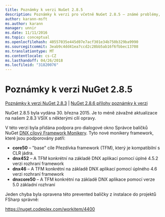 ```yaml
---
title: Poznámky k verzi NuGet 2.8.5
description: Poznámky k verzi pro včetně NuGet 2.8.5 – známé problémy, opravy chyb, přidaných funkcí a chcete.
author: karann-msft
ms.author: karann
manager: unnir
ms.date: 11/11/2016
ms.topic: conceptual
ms.openlocfilehash: 40557035e445d07e7acf301e34b750b329ba9990
ms.sourcegitcommit: 3eab9c4dd41ea7ccd2c28bb5ab16f6fbbec13708
ms.translationtype: MT
ms.contentlocale: cs-CZ
ms.lasthandoff: 04/26/2018
ms.locfileid: "31820076"
---
```

# <a name="nuget-285-release-notes"></a>Poznámky k verzi NuGet 2.8.5

[Poznámky k verzi NuGet 2.8.3](../release-notes/nuget-2.8.3.md) | [NuGet 2.8.6 přílohy poznámky k verzi](../release-notes/nuget-2.8.6.md)

NuGet 2.8.5 byla vydána 30. března 2015. Je to méně závažné aktualizace na našem 2.8.3 VSIX s některými cílí opravy.

V této verzi byla přidána podpora pro dialogové okno Správce balíčků NuGet [DNX cílový Framework Monikery](https://github.com/aspnet/dnx).  Tyto nové monikery framework, které jsou podporovány patří:

* **core50** – "base" cíle Přezdívka framework (TFM), který je kompatibilní s CLR jádra.
* **dnx452** – A TFM konkrétní na základě DNX aplikací pomocí úplné 4.5.2 verzi rozhraní framework
* **dnx46** – A TFM konkrétní na základě DNX aplikací pomocí úplného 4.6 verzi rozhraní framework
* **dnxcore50** – A TFM konkrétní na základě DNX aplikace pomocí verze 5.0 základní rozhraní

Jeden chyba byla opravena této prevented balíčky z instalace do projektů FSharp správně:

https://nuget.codeplex.com/workitem/4400